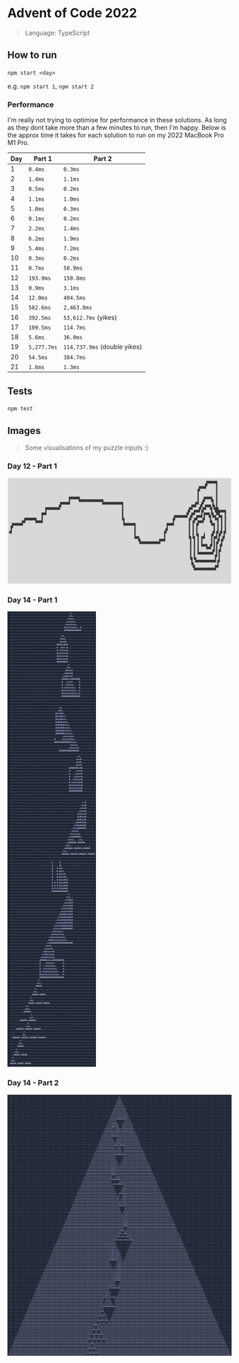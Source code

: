 # Advent of Code 2022

> Language: TypeScript

## How to run

`npm start <day>`

e.g. `npm start 1`, `npm start 2`

### Performance

I'm really not trying to optimise for performance in these solutions. As long as they dont take more than a few minutes to run, then I'm happy. Below is the approx time it takes for each solution to run on my 2022 MacBook Pro M1 Pro.

| Day | Part 1      | Part 2                       |
| --- | ----------- | ---------------------------- |
| 1   | `0.4ms`     | `0.3ms`                      |
| 2   | `1.4ms`     | `1.1ms`                      |
| 3   | `0.5ms`     | `0.2ms`                      |
| 4   | `1.1ms`     | `1.0ms`                      |
| 5   | `1.0ms`     | `0.3ms`                      |
| 6   | `0.1ms`     | `0.2ms`                      |
| 7   | `2.2ms`     | `1.4ms`                      |
| 8   | `6.2ms`     | `1.9ms`                      |
| 9   | `5.4ms`     | `7.2ms`                      |
| 10  | `0.3ms`     | `0.2ms`                      |
| 11  | `0.7ms`     | `58.9ms`                     |
| 12  | `193.9ms`   | `150.8ms`                    |
| 13  | `0.9ms`     | `3.1ms`                      |
| 14  | `12.0ms`    | `404.5ms`                    |
| 15  | `582.6ms`   | `2,463.0ms`                  |
| 16  | `392.5ms`   | `53,612.7ms` (yikes)         |
| 17  | `109.5ms`   | `114.7ms`                    |
| 18  | `5.6ms`     | `36.0ms`                     |
| 19  | `5,277.7ms` | `114,737.9ms` (double yikes) |
| 20  | `54.5ms`    | `384.7ms`                    |
| 21  | `1.6ms`     | `1.3ms`                      |

## Tests

`npm test`

## Images

> Some visualisations of my puzzle inputs :)

### Day 12 - Part 1

![Day 12 - Part 1](./images/day12-part1.png)

### Day 14 - Part 1

![Day 14 - Part 1](./images/day14-part1.png)

### Day 14 - Part 2

![Day 14 - Part 2](./images/day14-part2.png)
